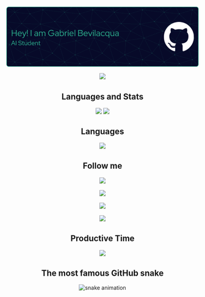 <div align="center">
  
![Header](./github-header-image(3).png)

![](http://github-profile-summary-cards.vercel.app/api/cards/profile-details?username=GaBevilacqua&theme=gotham) 

## Languages and Stats
![](http://github-profile-summary-cards.vercel.app/api/cards/repos-per-language?username=GaBevilacqua&theme=gotham) 
![](http://github-profile-summary-cards.vercel.app/api/cards/stats?username=GaBevilacqua&theme=gotham)


## Languages
<p align="center">
  <a href="https://skillicons.dev">
    <img src="https://skillicons.dev/icons?i=py,js,ts,htmx,mysql,php,java,react" />
  </a>
</p>


  
## Follow me

<a href="https://www.linkedin.com/in/gabriel-bevilacqua-barros-14039819b/"><img src = "https://img.shields.io/badge/LinkedIn-0077B5?style=for-the-badge&logo=linkedin&logoColor=white" > </a>

<a href="mailto:gabriel.bevilacqua.2002@gmail.com"><img src = "https://img.shields.io/badge/Gmail-D14836?style=for-the-badge&logo=gmail&logoColor=white" > </a>

<a href="https://www.researchgate.net/profile/Gabriel-Barros-34"><img src = "https://img.shields.io/badge/Research_Gate-00CCBB.svg?&style=for-the-badge&logo=ResearchGate&logoColor=white"> </a>

<a href="https://wa.me/5515981245960"><img src = "https://img.shields.io/badge/WhatsApp-25D366?style=for-the-badge&logo=whatsapp&logoColor=white" > </a>


  
## Productive Time

![](http://github-profile-summary-cards.vercel.app/api/cards/productive-time?username=GaBevilacqua&theme=gotham&utcOffset=8) 


## The most famous GitHub snake

![snake animation](https://github.com/GabrielBBarros/GabrielBBarros/blob/output/github-contribution-grid-snake-dark.svg)


</div>
